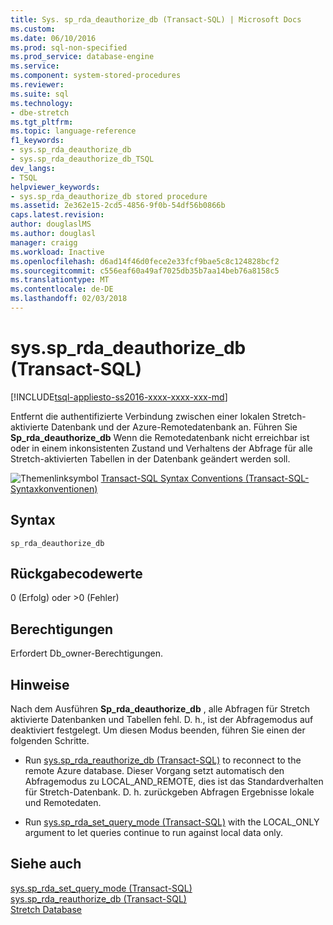 ```yaml
---
title: Sys. sp_rda_deauthorize_db (Transact-SQL) | Microsoft Docs
ms.custom: 
ms.date: 06/10/2016
ms.prod: sql-non-specified
ms.prod_service: database-engine
ms.service: 
ms.component: system-stored-procedures
ms.reviewer: 
ms.suite: sql
ms.technology:
- dbe-stretch
ms.tgt_pltfrm: 
ms.topic: language-reference
f1_keywords:
- sys.sp_rda_deauthorize_db
- sys.sp_rda_deauthorize_db_TSQL
dev_langs:
- TSQL
helpviewer_keywords:
- sys.sp_rda_deauthorize_db stored procedure
ms.assetid: 2e362e15-2cd5-4856-9f0b-54df56b0866b
caps.latest.revision: 
author: douglaslMS
ms.author: douglasl
manager: craigg
ms.workload: Inactive
ms.openlocfilehash: d6ad14f46d0fece2e33fcf9bae5c8c124828bcf2
ms.sourcegitcommit: c556eaf60a49af7025db35b7aa14beb76a8158c5
ms.translationtype: MT
ms.contentlocale: de-DE
ms.lasthandoff: 02/03/2018
---
```

# <a name="syssprdadeauthorizedb-transact-sql"></a>sys.sp_rda_deauthorize_db (Transact-SQL)
[!INCLUDE[tsql-appliesto-ss2016-xxxx-xxxx-xxx-md](../../includes/tsql-appliesto-ss2016-xxxx-xxxx-xxx-md.md)]

  Entfernt die authentifizierte Verbindung zwischen einer lokalen Stretch-aktivierte Datenbank und der Azure-Remotedatenbank an. Führen Sie **Sp_rda_deauthorize_db** Wenn die Remotedatenbank nicht erreichbar ist oder in einem inkonsistenten Zustand und Verhaltens der Abfrage für alle Stretch-aktivierten Tabellen in der Datenbank geändert werden soll.  
  
 ![Themenlinksymbol](../../database-engine/configure-windows/media/topic-link.gif "Topic link icon") [Transact-SQL Syntax Conventions (Transact-SQL-Syntaxkonventionen)](../../t-sql/language-elements/transact-sql-syntax-conventions-transact-sql.md)  
  
## <a name="syntax"></a>Syntax  
  
```  
sp_rda_deauthorize_db   
```  
  
## <a name="return-code-values"></a>Rückgabecodewerte  
 0 (Erfolg) oder >0 (Fehler)  
  
## <a name="permissions"></a>Berechtigungen  
 Erfordert Db_owner-Berechtigungen.  
  
## <a name="remarks"></a>Hinweise  
 Nach dem Ausführen **Sp_rda_deauthorize_db** , alle Abfragen für Stretch aktivierte Datenbanken und Tabellen fehl. D. h., ist der Abfragemodus auf deaktiviert festgelegt. Um diesen Modus beenden, führen Sie einen der folgenden Schritte.  
  
-   Run [sys.sp_rda_reauthorize_db &#40;Transact-SQL&#41;](../../relational-databases/system-stored-procedures/sys-sp-rda-reauthorize-db-transact-sql.md) to reconnect to the remote Azure database. Dieser Vorgang setzt automatisch den Abfragemodus zu LOCAL_AND_REMOTE, dies ist das Standardverhalten für Stretch-Datenbank. D. h. zurückgeben Abfragen Ergebnisse lokale und Remotedaten.  
  
-   Run [sys.sp_rda_set_query_mode &#40;Transact-SQL&#41;](../../relational-databases/system-stored-procedures/sys-sp-rda-set-query-mode-transact-sql.md) with the LOCAL_ONLY argument to let queries continue to run against local data only.  
  
## <a name="see-also"></a>Siehe auch  
 [sys.sp_rda_set_query_mode &#40;Transact-SQL&#41;](../../relational-databases/system-stored-procedures/sys-sp-rda-set-query-mode-transact-sql.md)   
 [sys.sp_rda_reauthorize_db &#40;Transact-SQL&#41;](../../relational-databases/system-stored-procedures/sys-sp-rda-reauthorize-db-transact-sql.md)   
 [Stretch Database](../../sql-server/stretch-database/stretch-database.md)  
  
  
